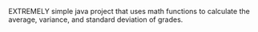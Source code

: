 EXTREMELY simple java project that uses math functions to calculate the average, variance, and standard deviation of grades.
